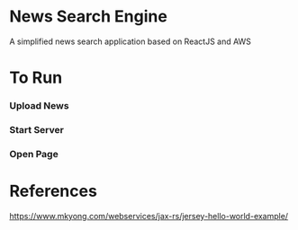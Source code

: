 News Search Engine
=============
A simplified news search application based on ReactJS and AWS

To Run
======

### Upload News

### Start Server

### Open Page


References
==========
https://www.mkyong.com/webservices/jax-rs/jersey-hello-world-example/
